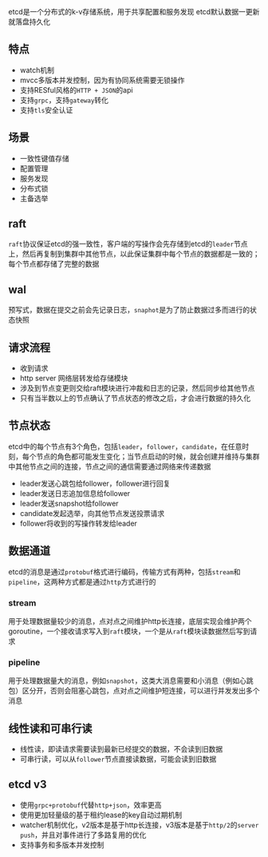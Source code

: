 etcd是一个分布式的k-v存储系统，用于共享配置和服务发现
etcd默认数据一更新就落盘持久化

## 特点
- watch机制
- mvcc多版本并发控制，因为有协同系统需要无锁操作
- 支持RESful风格的`HTTP + JSON`的api
- 支持`grpc`，支持`gateway`转化
- 支持`tls`安全认证

## 场景
- 一致性键值存储
- 配置管理
- 服务发现
- 分布式锁
- 主备选举

## raft
`raft`协议保证etcd的强一致性，客户端的写操作会先存储到etcd的`leader`节点上，然后再复制到集群中其他节点，以此保证集群中每个节点的数据都是一致的；每个节点都存储了完整的数据

## wal
预写式，数据在提交之前会先记录日志，`snaphot`是为了防止数据过多而进行的状态快照

## 请求流程
- 收到请求
- http server 网络层转发给存储模块
- 涉及到节点变更则交给raft模块进行冲裁和日志的记录，然后同步给其他节点
- 只有当半数以上的节点确认了节点状态的修改之后，才会进行数据的持久化

## 节点状态
etcd中的每个节点有3个角色，包括`leader`，`follower`，`candidate`，在任意时刻，每个节点的角色都可能发生变化；当节点启动的时候，就会创建并维持与集群中其他节点之间的连接，节点之间的通信需要通过网络来传递数据
- leader发送心跳包给follower，follower进行回复
- leader发送日志追加信息给follower
- leader发送snapshot给follower
- candidate发起选举，向其他节点发送投票请求
- follower将收到的写操作转发给leader

## 数据通道
etcd的消息是通过`protobuf`格式进行编码，传输方式有两种，包括`stream`和`pipeline`，这两种方式都是通过`http`方式进行的
### stream
用于处理数据量较少的消息，点对点之间维护http长连接，底层实现会维护两个goroutine，一个接收请求写入到`raft`模块，一个是从`raft`模块读数据然后写到请求
### pipeline
用于处理数据量大的消息，例如`snapshot`，这类大消息需要和小消息（例如心跳包）区分开，否则会阻塞心跳包，点对点之间维护短连接，可以进行并发发出多个消息

## 线性读和可串行读
- 线性读，即读请求需要读到最新已经提交的数据，不会读到旧数据
- 可串行读，可以从`follower`节点直接读数据，可能会读到旧数据


## etcd v3
- 使用`grpc+protobuf`代替`http+json`，效率更高
- 使用更加轻量级的基于租约lease的key自动过期机制
- watcher机制优化，v2版本是基于http长连接，v3版本是基于`http/2`的`server push`，并且对事件进行了多路复用的优化
- 支持事务和多版本并发控制


